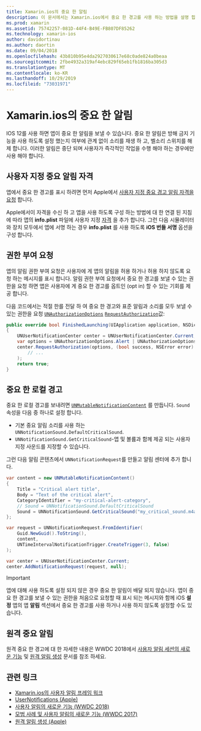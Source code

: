 ```yaml
---
title: Xamarin.ios의 중요 한 알림
description: 이 문서에서는 Xamarin.ios에서 중요 한 경고를 사용 하는 방법을 설명 합니다. IOS 12에 도입 된 중요 한 알림은 방해 금지 기능이 설정 되어 있는지 또는 벨소리 스위치가 꺼져 있는지에 관계 없이 소리를 재생 하는 중단 알림입니다.
ms.prod: xamarin
ms.assetid: 75742257-081D-44F4-B49E-FB807DF85262
ms.technology: xamarin-ios
author: davidortinau
ms.author: daortin
ms.date: 09/04/2018
ms.openlocfilehash: 43b810b95e4da2927030617e68c0ade824a0beaa
ms.sourcegitcommit: 2fbe4932a319af4ebc829f65eb1fb1816ba305d3
ms.translationtype: MT
ms.contentlocale: ko-KR
ms.lasthandoff: 10/29/2019
ms.locfileid: "73031971"
---
```

# <a name="critical-alerts-in-xamarinios"></a>Xamarin.ios의 중요 한 알림

IOS 12를 사용 하면 앱이 중요 한 알림을 보낼 수 있습니다. 중요 한 알림은 방해 금지 기능을 사용 하도록 설정 했는지 여부에 관계 없이 소리를 재생 하 고, 벨소리 스위치를 해제 합니다. 이러한 알림은 중단 되며 사용자가 즉각적인 작업을 수행 해야 하는 경우에만 사용 해야 합니다.

## <a name="custom-critical-alert-entitlement"></a>사용자 지정 중요 알림 자격

앱에서 중요 한 경고를 표시 하려면 먼저 Apple에서 [사용자 지정 중요 경고 알림 자격을 요청](https://developer.apple.com/contact/request/notifications-critical-alerts-entitlement/) 합니다.

Apple에서이 자격을 수신 하 고 앱을 사용 하도록 구성 하는 방법에 대 한 연결 된 지침에 따라 앱의 **info.plist** 파일에 사용자 지정 [자격](~/ios/deploy-test/provisioning/entitlements.md) 을 추가 합니다. 그런 다음 시뮬레이터와 장치 모두에서 앱에 서명 하는 경우 **info.plist** 를 사용 하도록 **iOS 번들 서명** 옵션을 구성 합니다.

## <a name="request-authorization"></a>권한 부여 요청

앱의 알림 권한 부여 요청은 사용자에 게 앱의 알림을 허용 하거나 허용 하지 않도록 요청 하는 메시지를 표시 합니다. 알림 권한 부여 요청에서 중요 한 경고를 보낼 수 있는 권한을 요청 하면 앱은 사용자에 게 중요 한 경고를 옵트인 (opt in) 할 수 있는 기회를 제공 합니다.

다음 코드에서는 적절 한를 전달 하 여 중요 한 경고와 표준 알림과 소리를 모두 보낼 수 있는 권한을 요청 [`UNAuthorizationOptions`](xref:UserNotifications.UNAuthorizationOptions)
[`RequestAuthorization`](xref:UserNotifications.UNUserNotificationCenter.RequestAuthorization*)값:

```csharp
public override bool FinishedLaunching(UIApplication application, NSDictionary launchOptions)
{
    UNUserNotificationCenter center = UNUserNotificationCenter.Current;
    var options = UNAuthorizationOptions.Alert | UNAuthorizationOptions.Sound | UNAuthorizationOptions.CriticalAlert;
    center.RequestAuthorization(options, (bool success, NSError error) => {
        // ...
    );
    return true;
}
```

## <a name="local-critical-alerts"></a>중요 한 로컬 경고

중요 한 로컬 경고를 보내려면 [`UNMutableNotificationContent`](xref:UserNotifications.UNMutableNotificationContent) 를 만듭니다.
`Sound` 속성을 다음 중 하나로 설정 합니다.

- 기본 중요 알림 소리를 사용 하는 `UNNotificationSound.DefaultCriticalSound`.
- `UNNotificationSound.GetCriticalSound`-앱 및 볼륨과 함께 제공 되는 사용자 지정 사운드를 지정할 수 있습니다.

그런 다음 알림 콘텐츠에서 `UNNotificationRequest`를 만들고 알림 센터에 추가 합니다.

```csharp
var content = new UNMutableNotificationContent()
{
    Title = "Critical alert title",
    Body = "Text of the critical alert",
    CategoryIdentifier = "my-critical-alert-category",
    // Sound = UNNotificationSound.DefaultCriticalSound
    Sound = UNNotificationSound.GetCriticalSound("my_critical_sound.m4a", 1.0f)
};

var request = UNNotificationRequest.FromIdentifier(
    Guid.NewGuid().ToString(),
    content,
    UNTimeIntervalNotificationTrigger.CreateTrigger(3, false)
);

var center = UNUserNotificationCenter.Current;
center.AddNotificationRequest(request, null);
```

> [!IMPORTANT]
> 앱에 대해 사용 하도록 설정 되지 않은 경우 중요 한 알림이 배달 되지 않습니다. 앱이 중요 한 경고를 보낼 수 있는 권한을 처음으로 요청할 때 표시 되는 메시지와 함께 iOS **설정** 앱의 앱 **알림** 섹션에서 중요 한 경고를 사용 하거나 사용 하지 않도록 설정할 수도 있습니다.

## <a name="remote-critical-alerts"></a>원격 중요 알림

원격 중요 한 경고에 대 한 자세한 내용은 WWDC 2018에서 [사용자 알림 세션의 새로운 기능](https://developer.apple.com/videos/play/wwdc2018/710/) 및 [원격 알림 생성](https://developer.apple.com/documentation/usernotifications/setting_up_a_remote_notification_server/generating_a_remote_notification) 문서를 참조 하세요.

## <a name="related-links"></a>관련 링크

- [Xamarin.ios의 사용자 알림 프레임 워크](~/ios/platform/user-notifications/index.md)
- [UserNotifications (Apple)](https://developer.apple.com/documentation/usernotifications?language=objc)
- [사용자 알림의 새로운 기능 (WWDC 2018)](https://developer.apple.com/videos/play/wwdc2018/710/)
- [모범 사례 및 사용자 알림의 새로운 기능 (WWDC 2017)](https://developer.apple.com/videos/play/wwdc2017/708/)
- [원격 알림 생성 (Apple)](https://developer.apple.com/documentation/usernotifications/setting_up_a_remote_notification_server/generating_a_remote_notification)
